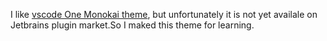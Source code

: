 I like [vscode One Monokai theme](https://marketplace.visualstudio.com/items?itemName=azemoh.one-monokai), but unfortunately it is not yet availale on Jetbrains plugin market.So I maked this theme for learning.

